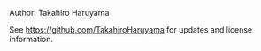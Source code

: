 Author: Takahiro Haruyama

See https://github.com/TakahiroHaruyama for updates and license information. 